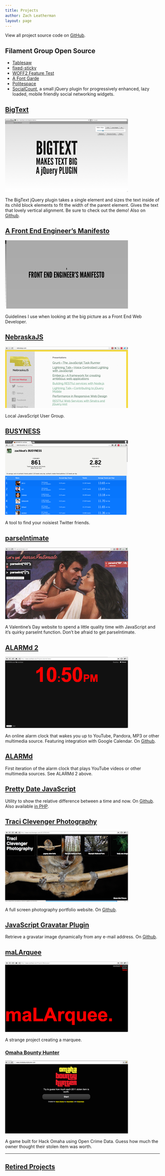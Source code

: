 ```yaml
---
title: Projects
author: Zach Leatherman
layout: page
---
```


View all project source code on [GitHub](https://github.com/zachleat/).

## Filament Group Open Source

* [Tablesaw](https://github.com/filamentgroup/tablesaw)
* [fixed-sticky](https://github.com/filamentgroup/fixed-sticky)
* [WOFF2 Feature Test](https://github.com/filamentgroup/woff2-feature-test)
* [A Font Garde](https://github.com/filamentgroup/a-font-garde)
* [Politespace](https://github.com/filamentgroup/politespace)
* [SocialCount][socialcount], a small jQuery plugin for progressively enhanced, lazy loaded, mobile friendly social networking widgets.

[socialcount]: /web/socialcount/

## [BigText][bt]
[![](/web/wp-content/uploads/2009/12/Screen-shot-2011-01-14-at-6.46.00-PM.png "BigText")][bt]

[bt]:/web/bigtext-makes-text-big/

 The BigText jQuery plugin takes a single element and sizes the text inside of its child block elements to fit the width of the parent element. Gives the text that lovely vertical alignment. Be sure to check out the demo! Also on [Github](http://github.com/zachleat/bigtext).

## [A Front End Engineer’s Manifesto][f2em]
[![](f2em.png "F2EM")][f2em]

[f2em]: /web/manifesto/

Guidelines I use when looking at the big picture as a Front End Web Developer. 

## [NebraskaJS][nejs]
[![](nebraskajs.png "NebraskaJS Screenshot")][nejs]

[nejs]: http://nebraskajs.com/

Local JavaScript User Group.

## [BUSYNESS][biz]
[![](busyness.png "BUSYNESS Screenshot")][biz]

[biz]: http://www.busyness.io/

A tool to find your noisiest Twitter friends.

## [parseIntimate][pi]
[![](/web/wp-content/uploads/2009/12/Screen-Shot-2012-02-17-at-7.49.26-PM1.png "parseIntimate")][pi]

[pi]: http://zachleat.com/parseintimate/

 A Valentine’s Day website to spend a little quality time with JavaScript and it’s quirky parseInt function. Don’t be afraid to get parseIntimate.

## [ALARMd 2][alarmd2]
[![Screenshot of ALARMd 2](/web/wp-content/uploads/2009/12/Screen-shot-2009-12-30-at-10.50.03-PM.png "ALARMd 2")][alarmd2]

[alarmd2]: /alarmd2/

An online alarm clock that wakes you up to YouTube, Pandora, MP3 or other multimedia source. Featuring integration with Google Calendar.  On [Github](http://github.com/zachleat/ALARMd).

## [ALARMd](/alarmd/)

First iteration of the alarm clock that plays YouTube videos or other multimedia sources.  See ALARMd 2 above.

## [Pretty Date JavaScript](/web/yet-another-pretty-date-javascript/)

Utility to show the relative difference between a time and now. On [Github](http://github.com/zachleat/Humane-Dates). Also available [in PHP](/web/php-pretty-date/).

## [Traci Clevenger Photography][tc]
[![](/web/wp-content/uploads/2009/12/Screen-shot-2009-12-30-at-11.28.09-PM.png "Traci Clevenger Photography")][tc]

[tc]: http://www.traciclevenger.com/

A full screen photography portfolio website. On [Github](http://github.com/zachleat/Parlour).

## [JavaScript Gravatar Plugin](/web/scare-your-visitors-with-this-javascript-gravatar-plugin/)

Retrieve a gravatar image dynamically from any e-mail address. On [Github](http://github.com/zachleat/jQuery-Gravatar).

## [maLArquee][mal]
[![Screenshot of maLArquee](/web/wp-content/uploads/2009/12/Screen-shot-2009-12-30-at-10.50.55-PM.png "maLArquee")][mal]

[mal]: /projects/Malarquee/

A strange project creating a marquee.

### [Omaha Bounty Hunter][obh]
[![A game built using open crime data](/web/wp-content/uploads/2009/12/omahabountyhunter.png)][obh]

 [obh]: http://obh.herokuapp.com/

 A game built for Hack Omaha using Open Crime Data. Guess how much the owner thought their stolen item was worth.

* * *

## [Retired Projects](/web/projects/retired/)

